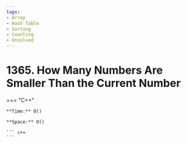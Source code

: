 ```yaml
---
tags:
- Array
- Hash Table
- Sorting
- Counting
- Unsolved
---
```



# 1365. How Many Numbers Are Smaller Than the Current Number

=== "C++"

    **Time:** O()

    **Space:** O()

    ``` c++
    ```